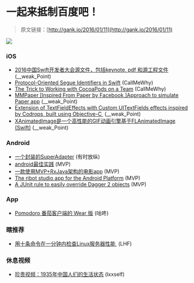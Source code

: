 # 一起来抵制百度吧！

> 原文链接：[http://gank.io/2016/01/11](http://gank.io/2016/01/11)

![](http://ww2.sinaimg.cn/large/7a8aed7bjw1ezvbmuqz9cj20hs0qoq6o.jpg)

### iOS

* [2016中国Swift开发者大会源文件，包括keynote, pdf 和源工程文件](https://github.com/atConf/atswift) (__weak_Point)
* [Protocol-Oriented Segue Identifiers in Swift](https://www.natashatherobot.com/protocol) (CallMeWhy)
* [The Trick to Working with CocoaPods on a Team](https://www.natashatherobot.com/cocoapods) (CallMeWhy)
* [MMPaper [Inspired From Paper by Facebook,]Approach to simulate Paper app](https://github.com/mukyasa/MMPaper) (__weak_Point)
* [Extension of TextFieldEffects with Custom UITextFields effects inspired by Codrops, built using Objective-C&nbsp;](https://github.com/mukyasa/MMTextFieldEffects) (__weak_Point)
* [XAnimatedImage是一个高性能的GIF动画引擎基于FLAnimatedImage (Swift)](https://github.com/khaledmtaha/XAnimatedImage) (__weak_Point)

### Android

* [一个封装的SuperAdapter](https://github.com/chenenyu/SuperAdapter) (有时放纵)
* [android最佳实践](https://github.com/futurice/android) (MVP)
* [一款使用MVP+RxJava架构的电影app](https://github.com/esoxjem/MovieGuide) (MVP)
* [The ribot studio app for the Android Platform](https://github.com/ribot/ribot) (MVP)
* [A JUnit rule to easily override Dagger 2 objects](https://github.com/fabioCollini/DaggerMock) (MVP)

### App

* [Pomodoro 番茄客户端的 Wear 版](https://github.com/vngrs/PomoPomoAndroid) (咕咚)

### 瞎推荐

* [用十条命令在一分钟内检查Linux服务器性能&nbsp;](http://www.kuqin.com/shuoit/20151218/349516.html) (LHF)

### 休息视频

* [珍贵视频：1935年中国人们的生活状态](http://www.miaopai.com/show/BHbZD56WE5GI7YWuSJ2zoQ__.htm?ep=Dcxf3AneV%2C1791867263%2CDcxf3AneV%2C1791867263) (lxxself)

